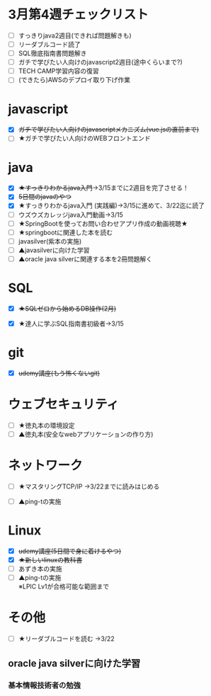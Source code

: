 # 3月第4週チェックリスト
- [ ] すっきりjava2週目(できれば問題解きも)
- [ ] リーダブルコード読了
- [ ] SQL徹底指南書問題解き
- [ ] ガチで学びたい人向けのjavascript2週目(途中くらいまで?)
- [ ] TECH CAMP学習内容の復習
- [ ] (できたら)AWSのデプロイ取り下げ作業

# javascript
- [x] ~~ガチで学びたい人向けのjavascriptメカニズム(vue.jsの直前まで)~~
- [ ] ★ガチで学びたい人向けのWEBフロントエンド  

# java
- [x] ~~★すっきりわかるjava入門~~→3/15までに2週目を完了させる！
- [x] ~~5日間のjavaのやつ~~
- [x] ★すっきりわかるjava入門 (実践編)→3/15に進めて、3/22迄に読了
- [ ] ウズウズカレッジjava入門動画→3/15
- [ ] ★SpringBootを使ってお問い合わせアプリ作成の動画視聴★
- [ ] ★springbootに関連した本を読む
- [ ] javasilver(紫本の実施)
- [ ] ▲javasilverに向けた学習
- [ ] ▲oracle java silverに関連する本を2冊問題解く

# SQL
- [x] ~~★SQLゼロから始めるDB操作(2月)~~
- [x] ★達人に学ぶSQL指南書初級者→3/15


# git
- [x] ~~udemy講座(もう怖くないgit)~~

# ウェブセキュリティ
- [ ] ★徳丸本の環境設定  
- [ ] ▲徳丸本(安全なwebアプリケーションの作り方)

# ネットワーク
- [ ] ★マスタリングTCP/IP →3/22までに読みはじめる
- [ ] ▲ping-tの実施  


# Linux
- [x] ~~udemy講座(5日間で身に着けるやつ)~~
- [x] ~~★新しいlinuxの教科書~~
- [ ] あずき本の実施
- [ ] ▲ping-tの実施  
       ※LPIC Lv1が合格可能な範囲まで

# その他
- [ ] ★リーダブルコードを読む →3/22

## oracle java silverに向けた学習



### 基本情報技術者の勉強

